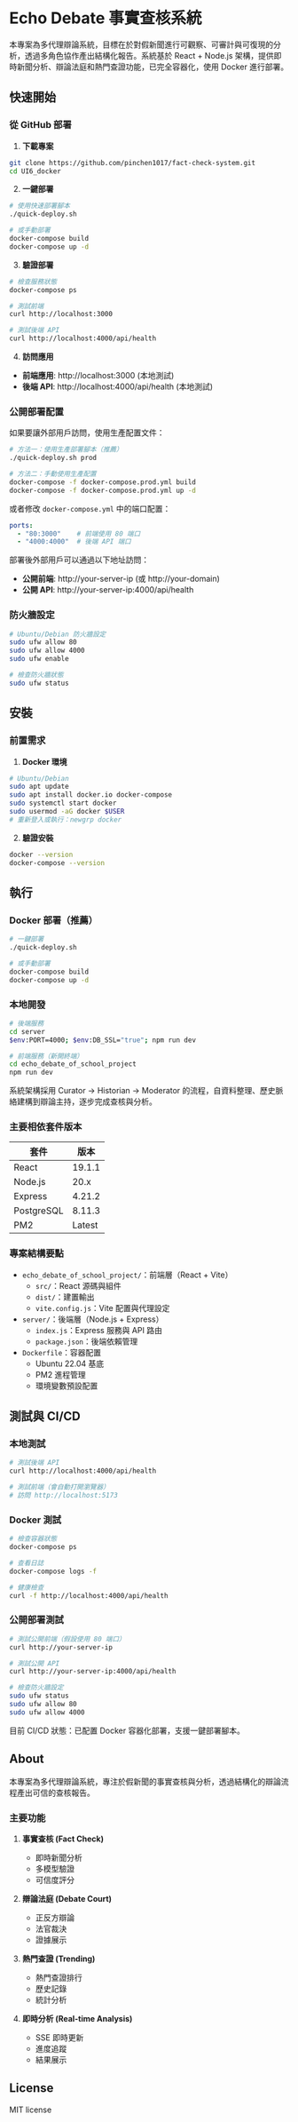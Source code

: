 # Echo Debate 事實查核系統

本專案為多代理辯論系統，目標在於對假新聞進行可觀察、可審計與可復現的分析，透過多角色協作產出結構化報告。系統基於 React + Node.js 架構，提供即時新聞分析、辯論法庭和熱門查證功能，已完全容器化，使用 Docker 進行部署。

## 快速開始

### 從 GitHub 部署

1. **下載專案**
```bash
git clone https://github.com/pinchen1017/fact-check-system.git
cd UI6_docker
```

2. **一鍵部署**
```bash
# 使用快速部署腳本
./quick-deploy.sh

# 或手動部署
docker-compose build
docker-compose up -d
```

3. **驗證部署**
```bash
# 檢查服務狀態
docker-compose ps

# 測試前端
curl http://localhost:3000

# 測試後端 API
curl http://localhost:4000/api/health
```

4. **訪問應用**
- **前端應用**: http://localhost:3000 (本地測試)
- **後端 API**: http://localhost:4000/api/health (本地測試)

### 公開部署配置

如果要讓外部用戶訪問，使用生產配置文件：

```bash
# 方法一：使用生產部署腳本（推薦）
./quick-deploy.sh prod

# 方法二：手動使用生產配置
docker-compose -f docker-compose.prod.yml build
docker-compose -f docker-compose.prod.yml up -d
```

或者修改 `docker-compose.yml` 中的端口配置：

```yaml
ports:
  - "80:3000"    # 前端使用 80 端口
  - "4000:4000"  # 後端 API 端口
```

部署後外部用戶可以通過以下地址訪問：
- **公開前端**: http://your-server-ip (或 http://your-domain)
- **公開 API**: http://your-server-ip:4000/api/health

### 防火牆設定

```bash
# Ubuntu/Debian 防火牆設定
sudo ufw allow 80
sudo ufw allow 4000
sudo ufw enable

# 檢查防火牆狀態
sudo ufw status
```

## 安裝

### 前置需求

1. **Docker 環境**
```bash
# Ubuntu/Debian
sudo apt update
sudo apt install docker.io docker-compose
sudo systemctl start docker
sudo usermod -aG docker $USER
# 重新登入或執行：newgrp docker
```

2. **驗證安裝**
```bash
docker --version
docker-compose --version
```

## 執行

### Docker 部署（推薦）

```bash
# 一鍵部署
./quick-deploy.sh

# 或手動部署
docker-compose build
docker-compose up -d
```

### 本地開發

```bash
# 後端服務
cd server
$env:PORT=4000; $env:DB_SSL="true"; npm run dev

# 前端服務（新開終端）
cd echo_debate_of_school_project
npm run dev
```

系統架構採用 Curator → Historian → Moderator 的流程，自資料整理、歷史脈絡建構到辯論主持，逐步完成查核與分析。

### 主要相依套件版本

| 套件 | 版本 |
|------|------|
| React | 19.1.1 |
| Node.js | 20.x |
| Express | 4.21.2 |
| PostgreSQL | 8.11.3 |
| PM2 | Latest |

### 專案結構要點

* `echo_debate_of_school_project/`：前端層（React + Vite）
  * `src/`：React 源碼與組件
  * `dist/`：建置輸出
  * `vite.config.js`：Vite 配置與代理設定
* `server/`：後端層（Node.js + Express）
  * `index.js`：Express 服務與 API 路由
  * `package.json`：後端依賴管理
* `Dockerfile`：容器配置
  * Ubuntu 22.04 基底
  * PM2 進程管理
  * 環境變數預設配置

## 測試與 CI/CD

### 本地測試

```bash
# 測試後端 API
curl http://localhost:4000/api/health

# 測試前端（會自動打開瀏覽器）
# 訪問 http://localhost:5173
```

### Docker 測試

```bash
# 檢查容器狀態
docker-compose ps

# 查看日誌
docker-compose logs -f

# 健康檢查
curl -f http://localhost:4000/api/health
```

### 公開部署測試

```bash
# 測試公開前端（假設使用 80 端口）
curl http://your-server-ip

# 測試公開 API
curl http://your-server-ip:4000/api/health

# 檢查防火牆設定
sudo ufw status
sudo ufw allow 80
sudo ufw allow 4000
```

目前 CI/CD 狀態：已配置 Docker 容器化部署，支援一鍵部署腳本。

## About

本專案為多代理辯論系統，專注於假新聞的事實查核與分析，透過結構化的辯論流程產出可信的查核報告。

### 主要功能

1. **事實查核 (Fact Check)**
   - 即時新聞分析
   - 多模型驗證
   - 可信度評分

2. **辯論法庭 (Debate Court)**
   - 正反方辯論
   - 法官裁決
   - 證據展示

3. **熱門查證 (Trending)**
   - 熱門查證排行
   - 歷史記錄
   - 統計分析

4. **即時分析 (Real-time Analysis)**
   - SSE 即時更新
   - 進度追蹤
   - 結果展示

## License

MIT license